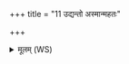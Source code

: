 +++
title = "11 उद्यन्तो अस्मान्महतः"

+++
<details><summary>मूलम् (WS)</summary>

उद्यन्तो अस्मान्महतः समुद्रान् मुच्यमानो अंहसः पाप्मनश्च ।  
पुनर्मनः पुनरायुर्न आगन् मा दभन् पणयो यातुधानाः ॥ १० ॥
</details>